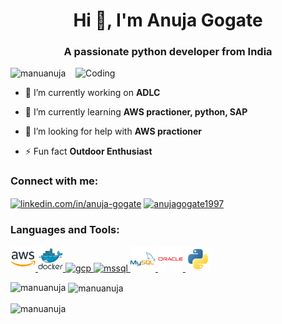 <h1 align="center">Hi 👋, I'm Anuja Gogate</h1>
<h3 align="center">A passionate python developer from India</h3>
<img align="right" alt="Coding" width="400" src="https://miro.medium.com/v2/resize:fit:1400/0*yBvA5CnEX3Sd4aod.gif">

<p align="left"> <img src="https://komarev.com/ghpvc/?username=manuanuja&label=Profile%20views&color=0e75b6&style=flat" alt="manuanuja" /> </p>

- 🔭 I’m currently working on **ADLC**

- 🌱 I’m currently learning **AWS practioner, python, SAP**

- 🤝 I’m looking for help with **AWS practioner**

- ⚡ Fun fact **Outdoor Enthusiast**

<h3 align="left">Connect with me:</h3>
<p align="left">
<a href="https://linkedin.com/in/linkedin.com/in/anuja-gogate" target="blank"><img align="center" src="https://raw.githubusercontent.com/rahuldkjain/github-profile-readme-generator/master/src/images/icons/Social/linked-in-alt.svg" alt="linkedin.com/in/anuja-gogate" height="30" width="40" /></a>
<a href="https://instagram.com/anujagogate1997" target="blank"><img align="center" src="https://raw.githubusercontent.com/rahuldkjain/github-profile-readme-generator/master/src/images/icons/Social/instagram.svg" alt="anujagogate1997" height="30" width="40" /></a>
</p>

<h3 align="left">Languages and Tools:</h3>
<p align="left"> <a href="https://aws.amazon.com" target="_blank" rel="noreferrer"> <img src="https://raw.githubusercontent.com/devicons/devicon/master/icons/amazonwebservices/amazonwebservices-original-wordmark.svg" alt="aws" width="40" height="40"/> </a> <a href="https://www.docker.com/" target="_blank" rel="noreferrer"> <img src="https://raw.githubusercontent.com/devicons/devicon/master/icons/docker/docker-original-wordmark.svg" alt="docker" width="40" height="40"/> </a> <a href="https://cloud.google.com" target="_blank" rel="noreferrer"> <img src="https://www.vectorlogo.zone/logos/google_cloud/google_cloud-icon.svg" alt="gcp" width="40" height="40"/> </a> <a href="https://www.microsoft.com/en-us/sql-server" target="_blank" rel="noreferrer"> <img src="https://www.svgrepo.com/show/303229/microsoft-sql-server-logo.svg" alt="mssql" width="40" height="40"/> </a> <a href="https://www.mysql.com/" target="_blank" rel="noreferrer"> <img src="https://raw.githubusercontent.com/devicons/devicon/master/icons/mysql/mysql-original-wordmark.svg" alt="mysql" width="40" height="40"/> </a> <a href="https://www.oracle.com/" target="_blank" rel="noreferrer"> <img src="https://raw.githubusercontent.com/devicons/devicon/master/icons/oracle/oracle-original.svg" alt="oracle" width="40" height="40"/> </a> <a href="https://www.python.org" target="_blank" rel="noreferrer"> <img src="https://raw.githubusercontent.com/devicons/devicon/master/icons/python/python-original.svg" alt="python" width="40" height="40"/> </a> </p>

<p><img align="left" src="https://github-readme-stats.vercel.app/api/top-langs?username=manuanuja&show_icons=true&locale=en&layout=compact" alt="manuanuja" /></p>

<p>&nbsp;<img align="center" src="https://github-readme-stats.vercel.app/api?username=manuanuja&show_icons=true&locale=en" alt="manuanuja" /></p>

<p><img align="center" src="https://github-readme-streak-stats.herokuapp.com/?user=manuanuja&" alt="manuanuja" /></p>
